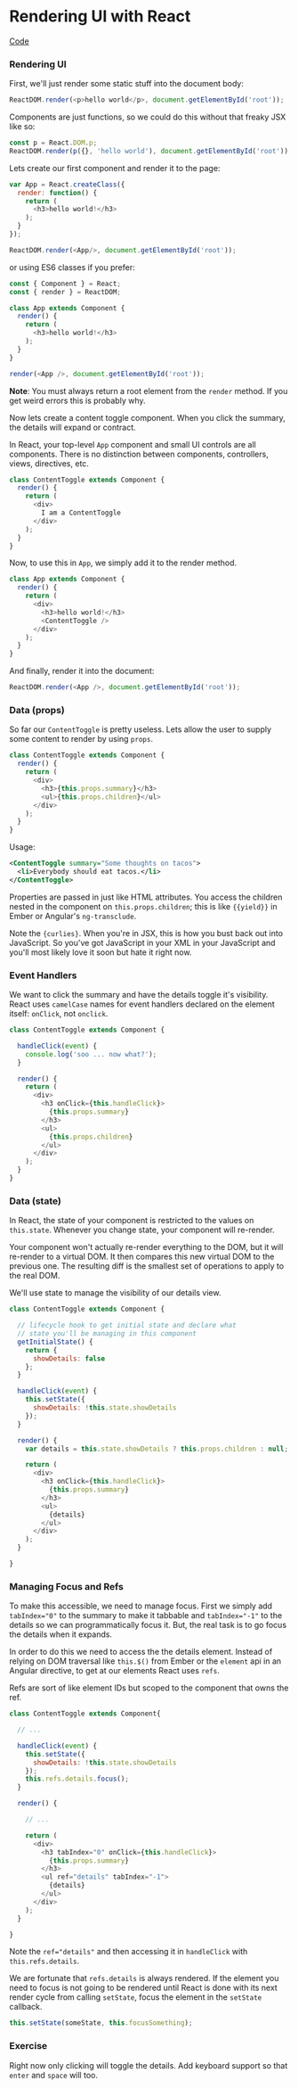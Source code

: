 # Rendering UI with React

[Code](./code)

### Rendering UI

First, we'll just render some static stuff into the document body:

```js
ReactDOM.render(<p>hello world</p>, document.getElementById('root'));
```

Components are just functions, so we could do this without that freaky
JSX like so:

```js
const p = React.DOM.p;
ReactDOM.render(p({}, 'hello world'), document.getElementById('root'));
```

Lets create our first component and render it to the page:

```js
var App = React.createClass({
  render: function() {
    return (
      <h3>hello world!</h3>
    );
  }
});

ReactDOM.render(<App/>, document.getElementById('root'));
```

or using ES6 classes if you prefer:

```js
const { Component } = React;
const { render } = ReactDOM;

class App extends Component {
  render() {
    return (
      <h3>hello world!</h3>
    );
  }
}

render(<App />, document.getElementById('root'));
```

**Note**: You must always return a root element from the `render`
method. If you get weird errors this is probably why.

Now lets create a content toggle component. When you click the summary,
the details will expand or contract.

In React, your top-level `App` component and small UI controls are all
components. There is no distinction between components, controllers,
views, directives, etc.

```js
class ContentToggle extends Component {
  render() {
    return (
      <div>
        I am a ContentToggle
      </div>
    );
  }
}
```

Now, to use this in `App`, we simply add it to the render method.

```js
class App extends Component {
  render() {
    return (
      <div>
        <h3>hello world!</h3>
        <ContentToggle />
      </div>
    );
  }
}
```

And finally, render it into the document:

```js
ReactDOM.render(<App />, document.getElementById('root'));
```

### Data (props)

So far our `ContentToggle` is pretty useless. Lets allow the user to
supply some content to render by using `props`.

```js
class ContentToggle extends Component {
  render() {
    return (
      <div>
        <h3>{this.props.summary}</h3>
        <ul>{this.props.children}</ul>
      </div>
    );
  }
}
```

Usage:

```xml
<ContentToggle summary="Some thoughts on tacos">
  <li>Everybody should eat tacos.</li>
</ContentToggle>
```

Properties are passed in just like HTML attributes. You access the
children nested in the component on `this.props.children`; this
is like `{{yield}}` in Ember or Angular's `ng-transclude`.

Note the `{curlies}`. When you're in JSX, this is how you bust back out
into JavaScript. So you've got JavaScript in your XML in your JavaScript
and you'll most likely love it soon but hate it right now.

### Event Handlers

We want to click the summary and have the details toggle it's
visibility.  React uses `camelCase` names for event handlers declared on the
element itself: `onClick`, not `onclick`.

```js
class ContentToggle extends Component {

  handleClick(event) {
    console.log('soo ... now what?');
  }

  render() {
    return (
      <div>
        <h3 onClick={this.handleClick}>
          {this.props.summary}
        </h3>
        <ul>
          {this.props.children}
        </ul>
      </div>
    );
  }
}
```

### Data (state)

In React, the state of your component is restricted to the values on
`this.state`. Whenever you change state, your component will re-render.

Your component won't actually re-render everything to the DOM, but it
will re-render to a virtual DOM. It then compares this new virtual DOM
to the previous one. The resulting diff is the smallest set of
operations to apply to the real DOM.

We'll use state to manage the visibility of our details view.

```js
class ContentToggle extends Component {

  // lifecycle hook to get initial state and declare what
  // state you'll be managing in this component
  getInitialState() {
    return {
      showDetails: false
    };
  }

  handleClick(event) {
    this.setState({
      showDetails: !this.state.showDetails
    });
  }

  render() {
    var details = this.state.showDetails ? this.props.children : null;

    return (
      <div>
        <h3 onClick={this.handleClick}>
          {this.props.summary}
        </h3>
        <ul>
          {details}
        </ul>
      </div>
    );
  }

}
```

### Managing Focus and Refs

To make this accessible, we need to manage focus. First we simply add
`tabIndex="0"` to the summary to make it tabbable and `tabIndex="-1"` to
the details so we can programmatically focus it. But, the real task is
to go focus the details when it expands.

In order to do this we need to access the the details element. Instead
of relying on DOM traversal like `this.$()` from Ember or the `element`
api in an Angular directive, to get at our elements React uses `refs`.

Refs are sort of like element IDs but scoped to the component that owns
the ref.

```js
class ContentToggle extends Component{

  // ...

  handleClick(event) {
    this.setState({
      showDetails: !this.state.showDetails
    });
    this.refs.details.focus();
  }

  render() {

    // ...

    return (
      <div>
        <h3 tabIndex="0" onClick={this.handleClick}>
          {this.props.summary}
        </h3>
        <ul ref="details" tabIndex="-1">
          {details}
        </ul>
      </div>
    );
  }

}
```

Note the `ref="details"` and then accessing it in `handleClick` with
`this.refs.details`.

We are fortunate that `refs.details` is always rendered. If the element
you need to focus is not going to be rendered until React is done with
its next render cycle from calling `setState`, focus the element in the
`setState` callback.

```js
this.setState(someState, this.focusSomething);
```

### Exercise

Right now only clicking will toggle the details. Add keyboard support so
that `enter` and `space` will too.
